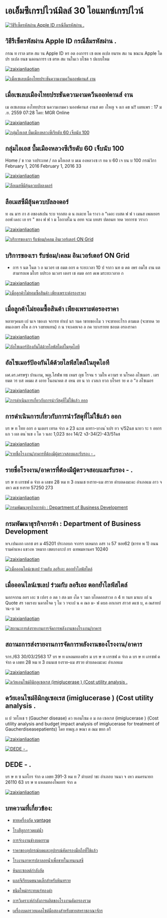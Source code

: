# เอเอ็มซีเกรปไวน์มิลล์ 30 ไอแมกซ์เกรปไวน์
<a href="https://mnn.zoosnet.net/LR/Chatpre.aspx?id=MNN94995150&p=https://topgrinding.com/" target="_blank">![วิธีรีเซ็ตรหัสผ่าน Apple ID กรณีลืมรหัสผ่าน .](https://github.com/technlg/images/blob/main/33.jpg)</a>
## วิธีรีเซ็ตรหัสผ่าน Apple ID กรณีลืมรหัสผ่าน .
กรณ ท เราล มรห สผ าน Apple ID หร อต องการร เซ ตเพ อเปล ยนรห สผ าน ขณะน Apple ได ปร บเปล ยนข นตอนการร เซ ตรห สผ านในเว บไซต ร ปแบบใหม 
<a href="https://mnn.zoosnet.net/LR/Chatpre.aspx?id=MNN94995150&p=https://topgrinding.com/" target="_blank"><img src="https://github.com/technlg/images/raw/main/chat11.jpg" alt="zaixianliaotian"/></a><a href="//whatsapp.shibangsoft.com/WhatsApp.php" ><img src="https://github.com/technlg/images/raw/main/chat11.png" alt=""></a>
<a href="https://mnn.zoosnet.net/LR/Chatpre.aspx?id=MNN94995150&p=https://topgrinding.com/" target="_blank">![เมื่อเซเลบเมืองไทยประชันความงามควีนออฟคานส์ งาน ](https://github.com/technlg/images/blob/main/54.jpg)</a>
## เมื่อเซเลบเมืองไทยประชันความงามควีนออฟคานส์ งาน 
เม อเซเลบเม องไทยประช นความงามคว นออฟคานส งานส ดย งใหญ จ งเก ดข น!! เผยแพร : 17 ม .ย. 2559 07:28 โดย: MGR Online
<a href="https://mnn.zoosnet.net/LR/Chatpre.aspx?id=MNN94995150&p=https://topgrinding.com/" target="_blank"><img src="https://github.com/technlg/images/raw/main/chat11.jpg" alt="zaixianliaotian"/></a><a href="//whatsapp.shibangsoft.com/WhatsApp.php" ><img src="https://github.com/technlg/images/raw/main/chat11.png" alt=""></a>
<a href="https://mnn.zoosnet.net/LR/Chatpre.aspx?id=MNN94995150&p=https://topgrinding.com/" target="_blank">![กลุ่มไอเอส บึ้มเมืองหลวงซีเรียดับ 60 เจ็บนับ 100](https://github.com/technlg/images/blob/main/52.jpg)</a>
## กลุ่มไอเอส บึ้มเมืองหลวงซีเรียดับ 60 เจ็บนับ 100
Home / ข าวต างประเทศ / กล มไอเอส บ มเม องหลวงซ เร ยด บ 60 เจ บน บ 100 กรณ์วิกา February 1, 2016 February 1, 2016 33
<a href="https://mnn.zoosnet.net/LR/Chatpre.aspx?id=MNN94995150&p=https://topgrinding.com/" target="_blank"><img src="https://github.com/technlg/images/raw/main/chat11.jpg" alt="zaixianliaotian"/></a><a href="//whatsapp.shibangsoft.com/WhatsApp.php" ><img src="https://github.com/technlg/images/raw/main/chat11.png" alt=""></a>
<a href="https://mnn.zoosnet.net/LR/Chatpre.aspx?id=MNN94995150&p=https://topgrinding.com/" target="_blank">![ลือเมสซีมีลุ้นควบบัลลงดอร์](https://github.com/technlg/images/blob/main/64.jpg)</a>
## ลือเมสซีมีลุ้นควบบัลลงดอร์
ท งน มาร กา ส อของสเปน ระบ จากสถ ต น กเตะท ได รางว ล "เดอะ เบสต ฟ ฟ า เมนส เพลเยอร ออฟ เดอะ เย ยร " ของ ฟ ฟ า ม โอกาสไม น อยท จะม บทสร ปตอนท ายด วยการซ วรางว 
<a href="https://mnn.zoosnet.net/LR/Chatpre.aspx?id=MNN94995150&p=https://topgrinding.com/" target="_blank"><img src="https://github.com/technlg/images/raw/main/chat11.jpg" alt="zaixianliaotian"/></a><a href="//whatsapp.shibangsoft.com/WhatsApp.php" ><img src="https://github.com/technlg/images/raw/main/chat11.png" alt=""></a>
<a href="https://mnn.zoosnet.net/LR/Chatpre.aspx?id=MNN94995150&p=https://topgrinding.com/" target="_blank">![บริการของเรา รับซ่อม/เคลม อินเวอร์เตอร์ ON Grid](https://github.com/technlg/images/blob/main/25.jpg)</a>
## บริการของเรา รับซ่อม/เคลม อินเวอร์เตอร์ ON Grid
- การ ร นต ในต ว อ นเวอร เช อมต อกร ด ระยะเวลา 10 ป จากว นท ต ดต งพร อมใช งาน แต สามารถเพ มใบร บประอ นเวอร เตอร เช อมต อกร ดเพ มระยะเวลาอ ก 
<a href="https://mnn.zoosnet.net/LR/Chatpre.aspx?id=MNN94995150&p=https://topgrinding.com/" target="_blank"><img src="https://github.com/technlg/images/raw/main/chat11.jpg" alt="zaixianliaotian"/></a><a href="//whatsapp.shibangsoft.com/WhatsApp.php" ><img src="https://github.com/technlg/images/raw/main/chat11.png" alt=""></a>
<a href="https://mnn.zoosnet.net/LR/Chatpre.aspx?id=MNN94995150&p=https://topgrinding.com/" target="_blank">![เมื่อลูกค้าไม่ยอมซื้อสินค้า เพียงเพราะต่อรองราคา ](https://github.com/technlg/images/blob/main/56.jpg)</a>
## เมื่อลูกค้าไม่ยอมซื้อสินค้า เพียงเพราะต่อรองราคา 
หลายๆคนท เป นเจ าของก จการท ทำเป นร านค าขายของไม ว าจะขายอะไรก ตามแต (จะขายด วยตนเองหร อให ล กจ างขายแทน) ก น าจะเคยเจอ ล กค าบางรายท ชอบต อรองราคา 
<a href="https://mnn.zoosnet.net/LR/Chatpre.aspx?id=MNN94995150&p=https://topgrinding.com/" target="_blank"><img src="https://github.com/technlg/images/raw/main/chat11.jpg" alt="zaixianliaotian"/></a><a href="//whatsapp.shibangsoft.com/WhatsApp.php" ><img src="https://github.com/technlg/images/raw/main/chat11.png" alt=""></a>
<a href="https://mnn.zoosnet.net/LR/Chatpre.aspx?id=MNN94995150&p=https://topgrinding.com/" target="_blank">![อัลไซเมอร์ป้องกันได้ด้วยไลฟ์สไตล์ในยุคไอที](https://github.com/technlg/images/blob/main/25.jpg)</a>
## อัลไซเมอร์ป้องกันได้ด้วยไลฟ์สไตล์ในยุคไอที
ผศ.ดร.เศรษฐา ปานงาม, พญ.โสฬพ ทธ เหมร ญช โรจน ร วมให ความร ท นโรคอ ลไซเมอร . เตร ยมต วร บส งคมผ ส งอาย ในอนาคต ส งหน งท น าก งวลเก ยวก บโรคร าย ค อ "อ ลไซเมอร 
<a href="https://mnn.zoosnet.net/LR/Chatpre.aspx?id=MNN94995150&p=https://topgrinding.com/" target="_blank"><img src="https://github.com/technlg/images/raw/main/chat11.jpg" alt="zaixianliaotian"/></a><a href="//whatsapp.shibangsoft.com/WhatsApp.php" ><img src="https://github.com/technlg/images/raw/main/chat11.png" alt=""></a>
<a href="https://mnn.zoosnet.net/LR/Chatpre.aspx?id=MNN94995150&p=https://topgrinding.com/" target="_blank">![การดำเนินการเกี่ยวกับการนำวัสดุที่ไม่ใช้แล้ว ออก ](https://github.com/technlg/images/blob/main/53.jpg)</a>
## การดำเนินการเกี่ยวกับการนำวัสดุที่ไม่ใช้แล้ว ออก 
บร ษ ท ไทย อกร อ นเตอร เทรด จำก ด 23 ฉะเช งเทรา-บางน ำเปร ยว จ/52ฉช นายว ระ ร อยกรแก ว ผล ตน ำแข ง ได ว นละ 1,023 ซอง 14/2 จ3-34(2)-43/51ฉช
<a href="https://mnn.zoosnet.net/LR/Chatpre.aspx?id=MNN94995150&p=https://topgrinding.com/" target="_blank"><img src="https://github.com/technlg/images/raw/main/chat11.jpg" alt="zaixianliaotian"/></a><a href="//whatsapp.shibangsoft.com/WhatsApp.php" ><img src="https://github.com/technlg/images/raw/main/chat11.png" alt=""></a>
<a href="https://mnn.zoosnet.net/LR/Chatpre.aspx?id=MNN94995150&p=https://topgrinding.com/" target="_blank">![รายชื่อโรงงาน/อาคารที่ต้องมีผู้ตรวจสอบและรับรอง  - .](https://github.com/technlg/images/blob/main/22.jpg)</a>
## รายชื่อโรงงาน/อาคารที่ต้องมีผู้ตรวจสอบและรับรอง  - .
บร ษ ท เกรซฟ ด จำก ด เลขท 28 หม ท 3 ถนนเช ยงราย-แม สรวย ตำบลดงมะดะ อำเภอแม ลาว จ งหว ดเช ยงราย 57250 273 
<a href="https://mnn.zoosnet.net/LR/Chatpre.aspx?id=MNN94995150&p=https://topgrinding.com/" target="_blank"><img src="https://github.com/technlg/images/raw/main/chat11.jpg" alt="zaixianliaotian"/></a><a href="//whatsapp.shibangsoft.com/WhatsApp.php" ><img src="https://github.com/technlg/images/raw/main/chat11.png" alt=""></a>
<a href="https://mnn.zoosnet.net/LR/Chatpre.aspx?id=MNN94995150&p=https://topgrinding.com/" target="_blank">![กรมพัฒนาธุรกิจการค้า : Department of Business Development](https://github.com/technlg/images/blob/main/46.jpg)</a>
## กรมพัฒนาธุรกิจการค้า : Department of Business Development
หจ.เปนเอก เอกซ ตร ม 45201 ประกอบก จากรร บเหมาก อสร าง 57 ซอย62 (ธารท พ 1) ถนนรามคำแหง แขวงห วหมาก เขตบางกะป กร งเทพมหานคร 10240 
<a href="https://mnn.zoosnet.net/LR/Chatpre.aspx?id=MNN94995150&p=https://topgrinding.com/" target="_blank"><img src="https://github.com/technlg/images/raw/main/chat11.jpg" alt="zaixianliaotian"/></a><a href="//whatsapp.shibangsoft.com/WhatsApp.php" ><img src="https://github.com/technlg/images/raw/main/chat11.png" alt=""></a>
<a href="https://mnn.zoosnet.net/LR/Chatpre.aspx?id=MNN94995150&p=https://topgrinding.com/" target="_blank">![เมื่อออนไลน์เซเลป ร่วมกับ ลอรีเอะ ตอกย้ำไลฟ์สไตล์ ](https://github.com/technlg/images/blob/main/54.jpg)</a>
## เมื่อออนไลน์เซเลป ร่วมกับ ลอรีเอะ ตอกย้ำไลฟ์สไตล์ 
นอกจากน ลอร เอะ ซ เปอร อ ลต า สล มย งได ร วมก บไอดอลสาวอ ก 4 ท านท มาแบ งป น Quote สร างแรงบ นดาลใจด ๆ ไม ว าจะเป น ค ณอ ม- ฟ ดบล อกเกอร สาวส ดแซ บ, ค ณสายป าน-บ วต 
<a href="https://mnn.zoosnet.net/LR/Chatpre.aspx?id=MNN94995150&p=https://topgrinding.com/" target="_blank"><img src="https://github.com/technlg/images/raw/main/chat11.jpg" alt="zaixianliaotian"/></a><a href="//whatsapp.shibangsoft.com/WhatsApp.php" ><img src="https://github.com/technlg/images/raw/main/chat11.png" alt=""></a>
<a href="https://mnn.zoosnet.net/LR/Chatpre.aspx?id=MNN94995150&p=https://topgrinding.com/" target="_blank">![สถานะการส่งรายงานการจัดการพลังงานของโรงงาน/อาคาร ](https://github.com/technlg/images/blob/main/3.jpg)</a>
## สถานะการส่งรายงานการจัดการพลังงานของโรงงาน/อาคาร 
รกร./63 30/03/2563 17 บร ษ ท แหลมทองฟาร ม  บร ษ ท เกรซฟ ด จำก ด บร ษ ท เกรซฟ ด จำก ด เลขท 28 หม ท 3 ถนนเช ยงราย-แม สรวย ตำบลดงมะดะ อำเภอแม 
<a href="https://mnn.zoosnet.net/LR/Chatpre.aspx?id=MNN94995150&p=https://topgrinding.com/" target="_blank"><img src="https://github.com/technlg/images/raw/main/chat11.jpg" alt="zaixianliaotian"/></a><a href="//whatsapp.shibangsoft.com/WhatsApp.php" ><img src="https://github.com/technlg/images/raw/main/chat11.png" alt=""></a>
<a href="https://mnn.zoosnet.net/LR/Chatpre.aspx?id=MNN94995150&p=https://topgrinding.com/" target="_blank">![ดว้ยเอนไซม์อิมิกลูเซอเรส (imiglucerase ) (Cost utility analysis .](https://github.com/technlg/images/blob/main/4.jpg)</a>
## ดว้ยเอนไซม์อิมิกลูเซอเรส (imiglucerase ) (Cost utility analysis .
ผ ป วยโกเช ร (Gaucher disease) ดว ยเอนไซม อ ม กล เซอเรส (imiglucerase ) (Cost utility analysis and budget impact analysis of imiglucerase for treatment of Gaucherdiseasepatients) โดย ทพญ.อ ษณา ต ณม ขยก ล1
<a href="https://mnn.zoosnet.net/LR/Chatpre.aspx?id=MNN94995150&p=https://topgrinding.com/" target="_blank"><img src="https://github.com/technlg/images/raw/main/chat11.jpg" alt="zaixianliaotian"/></a><a href="//whatsapp.shibangsoft.com/WhatsApp.php" ><img src="https://github.com/technlg/images/raw/main/chat11.png" alt=""></a>
<a href="https://mnn.zoosnet.net/LR/Chatpre.aspx?id=MNN94995150&p=https://topgrinding.com/" target="_blank">![DEDE - .](https://github.com/technlg/images/blob/main/27.jpg)</a>
## DEDE - .
บร ษ ท ซ นอโกร จำก ด เลขท 391-3 หม ท 7 ตำบลป าขะ อำเภอบ านนา จ งหว ดนครนายก 26110 63 บร ษ ท แหลมทองโพลทร จำก ด
<a href="https://mnn.zoosnet.net/LR/Chatpre.aspx?id=MNN94995150&p=https://topgrinding.com/" target="_blank"><img src="https://github.com/technlg/images/raw/main/chat11.jpg" alt="zaixianliaotian"/></a><a href="//whatsapp.shibangsoft.com/WhatsApp.php" ><img src="https://github.com/technlg/images/raw/main/chat11.png" alt=""></a>
## บทความที่เกี่ยวข้อง:
* [ขายเครื่องกัด vantage](%E0%B8%82%E0%B8%B2%E0%B8%A2%E0%B9%80%E0%B8%84%E0%B8%A3%E0%B8%B7%E0%B9%88%E0%B8%AD%E0%B8%87%E0%B8%81%E0%B8%B1%E0%B8%94%20vantage.md)
* [โรงสีลูกกรวดแม่น้ำ](%E0%B9%82%E0%B8%A3%E0%B8%87%E0%B8%AA%E0%B8%B5%E0%B8%A5%E0%B8%B9%E0%B8%81%E0%B8%81%E0%B8%A3%E0%B8%A7%E0%B8%94%E0%B9%81%E0%B8%A1%E0%B9%88%E0%B8%99%E0%B9%89%E0%B8%B3.md)
* [การจ้างงานช่างบดกราม](%E0%B8%81%E0%B8%B2%E0%B8%A3%E0%B8%88%E0%B9%89%E0%B8%B2%E0%B8%87%E0%B8%87%E0%B8%B2%E0%B8%99%E0%B8%8A%E0%B9%88%E0%B8%B2%E0%B8%87%E0%B8%9A%E0%B8%94%E0%B8%81%E0%B8%A3%E0%B8%B2%E0%B8%A1.md)
* [ราคาของอุปกรณ์บดและอุปกรณ์คัดกรองมือถือที่ใช้แล้ว](%E0%B8%A3%E0%B8%B2%E0%B8%84%E0%B8%B2%E0%B8%82%E0%B8%AD%E0%B8%87%E0%B8%AD%E0%B8%B8%E0%B8%9B%E0%B8%81%E0%B8%A3%E0%B8%93%E0%B9%8C%E0%B8%9A%E0%B8%94%E0%B9%81%E0%B8%A5%E0%B8%B0%E0%B8%AD%E0%B8%B8%E0%B8%9B%E0%B8%81%E0%B8%A3%E0%B8%93%E0%B9%8C%E0%B8%84%E0%B8%B1%E0%B8%94%E0%B8%81%E0%B8%A3%E0%B8%AD%E0%B8%87%E0%B8%A1%E0%B8%B7%E0%B8%AD%E0%B8%96%E0%B8%B7%E0%B8%AD%E0%B8%97%E0%B8%B5%E0%B9%88%E0%B9%83%E0%B8%8A%E0%B9%89%E0%B9%81%E0%B8%A5%E0%B9%89%E0%B8%A7.md)
* [โรงงานอาหารปลาลอยน้ำเพื่อขายในเทนเนสซี](%E0%B9%82%E0%B8%A3%E0%B8%87%E0%B8%87%E0%B8%B2%E0%B8%99%E0%B8%AD%E0%B8%B2%E0%B8%AB%E0%B8%B2%E0%B8%A3%E0%B8%9B%E0%B8%A5%E0%B8%B2%E0%B8%A5%E0%B8%AD%E0%B8%A2%E0%B8%99%E0%B9%89%E0%B8%B3%E0%B9%80%E0%B8%9E%E0%B8%B7%E0%B9%88%E0%B8%AD%E0%B8%82%E0%B8%B2%E0%B8%A2%E0%B9%83%E0%B8%99%E0%B9%80%E0%B8%97%E0%B8%99%E0%B9%80%E0%B8%99%E0%B8%AA%E0%B8%8B%E0%B8%B5.md)
* [หินบะซอลต์กำลังอัด](%E0%B8%AB%E0%B8%B4%E0%B8%99%E0%B8%9A%E0%B8%B0%E0%B8%8B%E0%B8%AD%E0%B8%A5%E0%B8%95%E0%B9%8C%E0%B8%81%E0%B8%B3%E0%B8%A5%E0%B8%B1%E0%B8%87%E0%B8%AD%E0%B8%B1%E0%B8%94.md)
* [แอลจีเรียบดขนาดเล็กสำหรับหินทราย](%E0%B9%81%E0%B8%AD%E0%B8%A5%E0%B8%88%E0%B8%B5%E0%B9%80%E0%B8%A3%E0%B8%B5%E0%B8%A2%E0%B8%9A%E0%B8%94%E0%B8%82%E0%B8%99%E0%B8%B2%E0%B8%94%E0%B9%80%E0%B8%A5%E0%B9%87%E0%B8%81%E0%B8%AA%E0%B8%B3%E0%B8%AB%E0%B8%A3%E0%B8%B1%E0%B8%9A%E0%B8%AB%E0%B8%B4%E0%B8%99%E0%B8%97%E0%B8%A3%E0%B8%B2%E0%B8%A2.md)
* [ชนิดใหม่กระทบแร่ทองคำ](%E0%B8%8A%E0%B8%99%E0%B8%B4%E0%B8%94%E0%B9%83%E0%B8%AB%E0%B8%A1%E0%B9%88%E0%B8%81%E0%B8%A3%E0%B8%B0%E0%B8%97%E0%B8%9A%E0%B9%81%E0%B8%A3%E0%B9%88%E0%B8%97%E0%B8%AD%E0%B8%87%E0%B8%84%E0%B8%B3.md)
* [การวิเคราะห์กำลังการผลิตของโรงงานคัดกรองรวม](%E0%B8%81%E0%B8%B2%E0%B8%A3%E0%B8%A7%E0%B8%B4%E0%B9%80%E0%B8%84%E0%B8%A3%E0%B8%B2%E0%B8%B0%E0%B8%AB%E0%B9%8C%E0%B8%81%E0%B8%B3%E0%B8%A5%E0%B8%B1%E0%B8%87%E0%B8%81%E0%B8%B2%E0%B8%A3%E0%B8%9C%E0%B8%A5%E0%B8%B4%E0%B8%95%E0%B8%82%E0%B8%AD%E0%B8%87%E0%B9%82%E0%B8%A3%E0%B8%87%E0%B8%87%E0%B8%B2%E0%B8%99%E0%B8%84%E0%B8%B1%E0%B8%94%E0%B8%81%E0%B8%A3%E0%B8%AD%E0%B8%87%E0%B8%A3%E0%B8%A7%E0%B8%A1.md)
* [เครื่องบดกรวยแคลไซต์มือสองสำหรับขายสหราชอาณาจักร](%E0%B9%80%E0%B8%84%E0%B8%A3%E0%B8%B7%E0%B9%88%E0%B8%AD%E0%B8%87%E0%B8%9A%E0%B8%94%E0%B8%81%E0%B8%A3%E0%B8%A7%E0%B8%A2%E0%B9%81%E0%B8%84%E0%B8%A5%E0%B9%84%E0%B8%8B%E0%B8%95%E0%B9%8C%E0%B8%A1%E0%B8%B7%E0%B8%AD%E0%B8%AA%E0%B8%AD%E0%B8%87%E0%B8%AA%E0%B8%B3%E0%B8%AB%E0%B8%A3%E0%B8%B1%E0%B8%9A%E0%B8%82%E0%B8%B2%E0%B8%A2%E0%B8%AA%E0%B8%AB%E0%B8%A3%E0%B8%B2%E0%B8%8A%E0%B8%AD%E0%B8%B2%E0%B8%93%E0%B8%B2%E0%B8%88%E0%B8%B1%E0%B8%81%E0%B8%A3.md)
